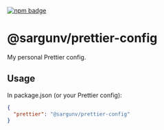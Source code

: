 [![npm badge](https://img.shields.io/npm/v/@sargunv/prettier-config)](https://www.npmjs.com/package/@sargunv/prettier-config)

# @sargunv/prettier-config

My personal Prettier config.

## Usage

In package.json (or your Prettier config):

```json
{
  "prettier": "@sargunv/prettier-config"
}
```
